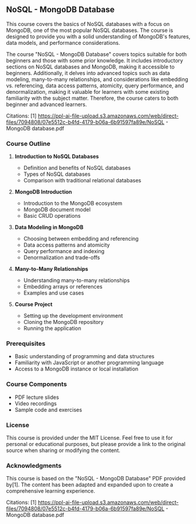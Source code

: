 ## NoSQL - MongoDB Database

This course covers the basics of NoSQL databases with a focus on MongoDB, one of the most popular NoSQL databases. The course is designed to provide you with a solid understanding of MongoDB's features, data models, and performance considerations.

The course "NoSQL - MongoDB Database" covers topics suitable for both beginners and those with some prior knowledge. It includes introductory sections on NoSQL databases and MongoDB, making it accessible to beginners. Additionally, it delves into advanced topics such as data modeling, many-to-many relationships, and considerations like embedding vs. referencing, data access patterns, atomicity, query performance, and denormalization, making it valuable for learners with some existing familiarity with the subject matter. Therefore, the course caters to both beginner and advanced learners.

Citations:
[1] https://ppl-ai-file-upload.s3.amazonaws.com/web/direct-files/7094808/07e5512c-b4fd-4179-b06a-6b91597fa89e/NoSQL - MongoDB database.pdf

### Course Outline

1. **Introduction to NoSQL Databases**
   - Definition and benefits of NoSQL databases
   - Types of NoSQL databases
   - Comparison with traditional relational databases

2. **MongoDB Introduction**
   - Introduction to the MongoDB ecosystem
   - MongoDB document model
   - Basic CRUD operations

3. **Data Modeling in MongoDB**
   - Choosing between embedding and referencing
   - Data access patterns and atomicity
   - Query performance and indexing
   - Denormalization and trade-offs

4. **Many-to-Many Relationships**
   - Understanding many-to-many relationships
   - Embedding arrays or references
   - Examples and use cases

5. **Course Project**
   - Setting up the development environment
   - Cloning the MongoDB repository
   - Running the application

### Prerequisites

- Basic understanding of programming and data structures
- Familiarity with JavaScript or another programming language
- Access to a MongoDB instance or local installation

### Course Components

- PDF lecture slides
- Video recordings
- Sample code and exercises

### License

This course is provided under the MIT License. Feel free to use it for personal or educational purposes, but please provide a link to the original source when sharing or modifying the content.

### Acknowledgments

This course is based on the "NoSQL - MongoDB Database" PDF provided by[1]. The content has been adapted and expanded upon to create a comprehensive learning experience.

Citations:
[1] https://ppl-ai-file-upload.s3.amazonaws.com/web/direct-files/7094808/07e5512c-b4fd-4179-b06a-6b91597fa89e/NoSQL - MongoDB database.pdf

